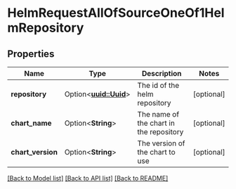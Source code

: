 # HelmRequestAllOfSourceOneOf1HelmRepository

## Properties

Name | Type | Description | Notes
------------ | ------------- | ------------- | -------------
**repository** | Option<[**uuid::Uuid**](uuid::Uuid.md)> | The id of the helm repository | [optional]
**chart_name** | Option<**String**> | The name of the chart in the repository | [optional]
**chart_version** | Option<**String**> | The version of the chart to use | [optional]

[[Back to Model list]](../README.md#documentation-for-models) [[Back to API list]](../README.md#documentation-for-api-endpoints) [[Back to README]](../README.md)


